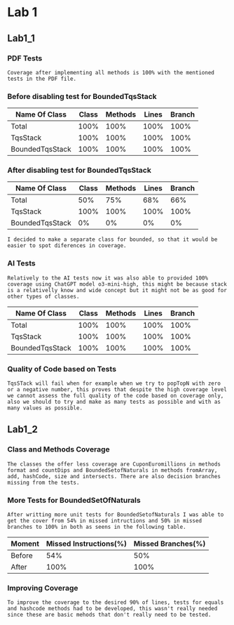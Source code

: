 # Lab 1

## Lab1_1

### PDF Tests 
```
Coverage after implementing all methods is 100% with the mentioned tests in the PDF file.
```
### Before disabling test for BoundedTqsStack
|Name Of Class|Class|Methods|Lines|Branch|
|------|------|------------------|-------------|----------------|
|Total|100%|100%|100%|100%|
|TqsStack|100%|100%|100%|100%|
|BoundedTqsStack|100%|100%|100%|100%|

### After disabling test for BoundedTqsStack
|Name Of Class|Class|Methods|Lines|Branch|
|------|------|------------------|-------------|----------------|
|Total|50%|75%|68%|66%|
|TqsStack|100%|100%|100%|100%|
|BoundedTqsStack|0%|0%|0%|0%|
```
I decided to make a separate class for bounded, so that it would be easier to spot diferences in coverage.
```

### AI Tests

```
Relatively to the AI tests now it was also able to provided 100% coverage using ChatGPT model o3-mini-high, this might be because stack is a relativelly know and wide concept but it might not be as good for other types of classes.
```
|Name Of Class|Class|Methods|Lines|Branch|
|------|------|------------------|-------------|----------------|
|Total|100%|100%|100%|100%|
|TqsStack|100%|100%|100%|100%|
|BoundedTqsStack|100%|100%|100%|100%|

### Quality of Code based on Tests

```
TqsSTack will fail when for example when we try to popTopN with zero or a negative number, this proves that despite the high coverage level we cannot assess the full quality of the code based on coverage only, also we should to try and make as many tests as possible and with as many values as possible.
```

## Lab1_2

### Class and Methods Coverage

```
The classes the offer less coverage are CuponEuromillions in methods format and countDips and BoundedSetofNaturals in methods fromArray, add, hashCode, size and intersects. There are also decision branches missing from the tests.
```

### More Tests for BoundedSetOfNaturals

```
After writting more unit tests for BoundedSetofNaturals I was able to get the cover from 54% in missed intructions and 50% in missed branches to 100% in both as seens in the following table.
```
|Moment|Missed Instructions(%)|Missed Branches(%)|
|------|------------------|-------------|
|Before|54%|50%|
|After|100%|100%|

### Improving Coverage
```
To improve the coverage to the desired 90% of lines, tests for equals and hashcode methods had to be developed, this wasn't really needed since these are basic mehods that don't really need to be tested.
```
